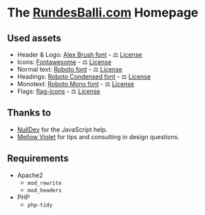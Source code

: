 # The [RundesBalli.com](https://RundesBalli.com) Homepage

## Used assets
- Header & Logo: [Alex Brush font](https://fonts.google.com/specimen/Alex+Brush) - ⚖️ [License](https://fonts.google.com/specimen/Alex+Brush/license)
- Icons: [Fontawesome](https://github.com/FortAwesome/Font-Awesome) - ⚖️ [License](https://github.com/FortAwesome/Font-Awesome/blob/6.x/LICENSE.txt)
- Normal text: [Roboto font](https://fonts.google.com/specimen/Roboto) - ⚖️ [License](https://fonts.google.com/specimen/Roboto/license)
- Headings: [Roboto Condensed font](https://fonts.google.com/specimen/Roboto+Condensed) - ⚖️ [License](https://fonts.google.com/specimen/Roboto+Condensed/license)
- Monotext: [Roboto Mono font](https://fonts.google.com/specimen/Roboto+Mono) - ⚖️ [License](https://fonts.google.com/specimen/Roboto+Mono/license)
- Flags: [flag-icons](https://github.com/lipis/flag-icons/) - ⚖️ [License](https://github.com/lipis/flag-icons/blob/main/LICENSE)

## Thanks to
- [NullDev](https://github.com/NullDev) for the JavaScript help.
- [Mellow Violet](https://linktr.ee/mellowviolet) for tips and consulting in design questions.

## Requirements
- Apache2
  - `mod_rewrite`
  - `mod_headers`
- PHP
  - `php-tidy`
